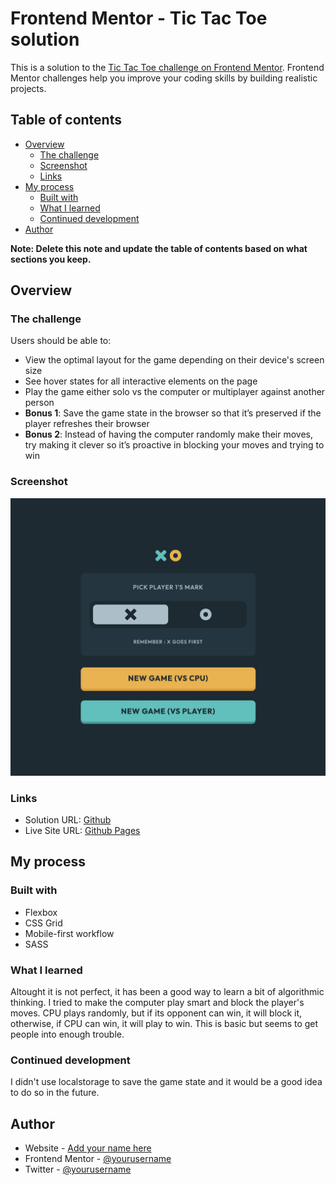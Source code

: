 # Frontend Mentor - Tic Tac Toe solution

This is a solution to the [Tic Tac Toe challenge on Frontend Mentor](https://www.frontendmentor.io/challenges/tic-tac-toe-game-Re7ZF_E2v). Frontend Mentor challenges help you improve your coding skills by building realistic projects. 

## Table of contents

- [Overview](#overview)
  - [The challenge](#the-challenge)
  - [Screenshot](#screenshot)
  - [Links](#links)
- [My process](#my-process)
  - [Built with](#built-with)
  - [What I learned](#what-i-learned)
  - [Continued development](#continued-development)
- [Author](#author)

**Note: Delete this note and update the table of contents based on what sections you keep.**

## Overview

### The challenge

Users should be able to:

- View the optimal layout for the game depending on their device's screen size
- See hover states for all interactive elements on the page
- Play the game either solo vs the computer or multiplayer against another person
- **Bonus 1**: Save the game state in the browser so that it’s preserved if the player refreshes their browser
- **Bonus 2**: Instead of having the computer randomly make their moves, try making it clever so it’s proactive in blocking your moves and trying to win

### Screenshot

![](./screenshot.jpg)

### Links

- Solution URL: [Github](https://github.com/remyboire/Tic-tac-toe)
- Live Site URL: [Github Pages](https://remyboire.github.io/Tic-tac-toe/public/)

## My process

### Built with

- Flexbox
- CSS Grid
- Mobile-first workflow
- SASS


### What I learned

Altought it is not perfect, it has been a good way to learn a bit of algorithmic thinking.
I tried to make the computer play smart and block the player's moves.
CPU plays randomly, but if its opponent can win, it will block it, otherwise, if CPU can win, it will play to win.
This is basic but seems to get people into enough trouble.


### Continued development

I didn't use localstorage to save the game state and it would be a good idea to do so in the future.


## Author

- Website - [Add your name here](https://www.your-site.com)
- Frontend Mentor - [@yourusername](https://www.frontendmentor.io/profile/yourusername)
- Twitter - [@yourusername](https://www.twitter.com/yourusername)

